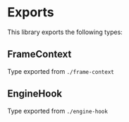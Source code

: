 # Exports

This library exports the following types:

## FrameContext
Type exported from `./frame-context`

## EngineHook  
Type exported from `./engine-hook`
